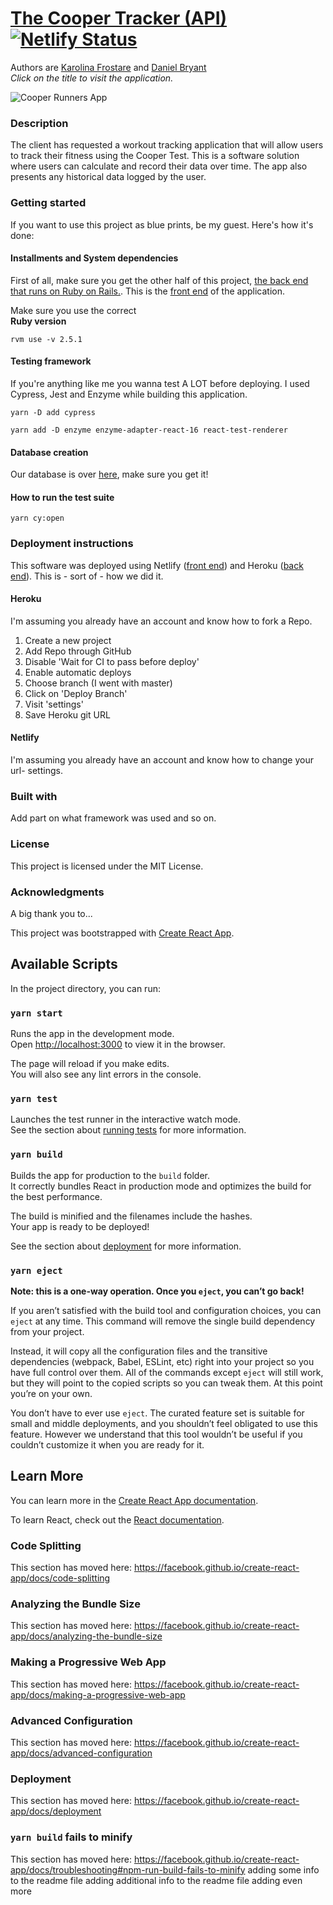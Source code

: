 # [The Cooper Tracker (API)](http://kfrostare-cooperapp.netlify.com/) [![Netlify Status](https://api.netlify.com/api/v1/badges/2613983d-db4f-4e1e-a22f-4ae66045ca34/deploy-status)](https://app.netlify.com/sites/kfrostare-cooperapp/deploys)
Authors are [Karolina Frostare](https://github.com/kfrostare) and [Daniel Bryant](https://github.com/DanielGITB)<br>*Click on the title to visit the application.*

![Cooper Runners App](src/cooper_app_printscreen.png)


### Description
The client has requested a workout tracking application that will allow users to track their fitness using the Cooper Test. This is a software solution where users can calculate and record their data over time. The app also presents any historical data logged by the user.

### Getting started
If you want to use this project as blue prints, be my guest. Here's how it's done:

#### Installments and System dependencies

First of all, make sure you get the other half of this project, [the back end that runs on Ruby on Rails.](https://github.com/kfrostare/CooperAPI_backend). This is the [front end](https://github.com/kfrostare/CooperAPI_frontend) of the application. 

Make sure you use the correct<br> **Ruby version**
```
rvm use -v 2.5.1
```

#### Testing framework
If you're anything like me you wanna test A LOT before deploying. I used Cypress, Jest and Enzyme while building this application.
```
yarn -D add cypress
```
```
yarn add -D enzyme enzyme-adapter-react-16 react-test-renderer
```

#### Database creation
Our database is over [here](https://github.com/kfrostare/CooperAPI_backend), make sure you get it!

#### How to run the test suite
```
yarn cy:open
```

### Deployment instructions

This software was deployed using Netlify ([front end](https://github.com/kfrostare/CooperAPI_frontend)) and Heroku ([back end](https://github.com/kfrostare/CooperAPI_backend)). This is - sort of - how we did it.

#### Heroku
I'm assuming you already have an account and know how to fork a Repo.
1. Create a new project
2. Add Repo through GitHub
3. Disable 'Wait for CI to pass before deploy'
4. Enable automatic deploys
5. Choose branch (I went with master)
6. Click on 'Deploy Branch'
7. Visit 'settings'
8. Save Heroku git URL

#### Netlify
I'm assuming you already have an account and know how to change your url- settings.


### Built with

Add part on what framework was used and so on.

### License

This project is licensed under the MIT License.

### Acknowledgments

A big thank you to...


This project was bootstrapped with [Create React App](https://github.com/facebook/create-react-app).

## Available Scripts

In the project directory, you can run:

### `yarn start`

Runs the app in the development mode.<br />
Open [http://localhost:3000](http://localhost:3000) to view it in the browser.

The page will reload if you make edits.<br />
You will also see any lint errors in the console.

### `yarn test`

Launches the test runner in the interactive watch mode.<br />
See the section about [running tests](https://facebook.github.io/create-react-app/docs/running-tests) for more information.

### `yarn build`

Builds the app for production to the `build` folder.<br />
It correctly bundles React in production mode and optimizes the build for the best performance.

The build is minified and the filenames include the hashes.<br />
Your app is ready to be deployed!

See the section about [deployment](https://facebook.github.io/create-react-app/docs/deployment) for more information.

### `yarn eject`

**Note: this is a one-way operation. Once you `eject`, you can’t go back!**

If you aren’t satisfied with the build tool and configuration choices, you can `eject` at any time. This command will remove the single build dependency from your project.

Instead, it will copy all the configuration files and the transitive dependencies (webpack, Babel, ESLint, etc) right into your project so you have full control over them. All of the commands except `eject` will still work, but they will point to the copied scripts so you can tweak them. At this point you’re on your own.

You don’t have to ever use `eject`. The curated feature set is suitable for small and middle deployments, and you shouldn’t feel obligated to use this feature. However we understand that this tool wouldn’t be useful if you couldn’t customize it when you are ready for it.

## Learn More

You can learn more in the [Create React App documentation](https://facebook.github.io/create-react-app/docs/getting-started).

To learn React, check out the [React documentation](https://reactjs.org/).

### Code Splitting

This section has moved here: https://facebook.github.io/create-react-app/docs/code-splitting

### Analyzing the Bundle Size

This section has moved here: https://facebook.github.io/create-react-app/docs/analyzing-the-bundle-size

### Making a Progressive Web App

This section has moved here: https://facebook.github.io/create-react-app/docs/making-a-progressive-web-app

### Advanced Configuration

This section has moved here: https://facebook.github.io/create-react-app/docs/advanced-configuration

### Deployment

This section has moved here: https://facebook.github.io/create-react-app/docs/deployment

### `yarn build` fails to minify

This section has moved here: https://facebook.github.io/create-react-app/docs/troubleshooting#npm-run-build-fails-to-minify
adding some info to the readme file
adding additional info to the readme file
adding even more